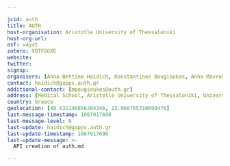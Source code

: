 ```yaml
---

jcid: auth
title: AUTH
host-organisation: Aristotle University of Thessaloniki
host-org-url: 
osf: v4yxt
zotero: VQTFGGXE
website: 
twitter: 
signup: 
organisers: [Anna-Bettina Haidich, Konstantinos Bougioukas, Anna Mavromanoli]
contact: haidich@gapps.auth.gr
additional-contact: [mpougioukas@auth.gr]
address: [Medical School, Aristotle University of Thessaloniki, University Campus, 54124, Thessaloniki, Greece]
country: Greece
geolocation: [40.631146856204346, 22.960765310690476]
last-message-timestamp: 1667917698
last-message-level: 0
last-update: haidich@gapps.auth.gr
last-update-timestamp: 1667917698
last-update-message: >-
  API creation of auth.md

---
```




